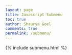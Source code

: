 ```yaml
---
layout: page
title: Javascript Submenu
toc: true
author: Shaurya Goel
comments: true
permalink: /submenu/
---
```


{% include submenu.html %}